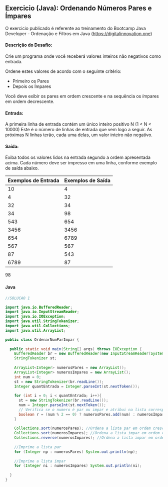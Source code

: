 ## Exercicio (Java): Ordenando Números Pares e Ímpares

O exercicio publicado é referente ao treinamento do Bootcamp Java Developer - Ordenação e Filtros em Java 
(https://digitalinnovation.one)


#### Descrição do Desafio:

Crie um programa onde você receberá valores inteiros não negativos como entrada.

Ordene estes valores de acordo com o seguinte critério:
- Primeiro os Pares
- Depois os Ímpares

Você deve exibir os pares em ordem crescente e na sequência os ímpares em ordem decrescente.

#### Entrada: 

A primeira linha de entrada contém um único inteiro positivo N (1 < N < 10000) Este é o número de linhas de entrada que vem logo a seguir. As próximas N linhas terão, cada uma delas, um valor inteiro não negativo.

#### Saída: 

Exiba todos os valores lidos na entrada segundo a ordem apresentada acima. Cada número deve ser impresso em uma linha, conforme exemplo de saída abaixo.

Exemplos de Entrada  | Exemplos de Saída
------------- | -------------
10 | 4
4 | 32
32 | 34
34 | 98
543 | 654
3456 | 3456
654 | 6789
567 | 567
87 | 543
6789 | 87
98


#### Java　

```java
//SOLUCAO 1

import java.io.BufferedReader;
import java.io.InputStreamReader;
import java.io.IOException;
import java.util.StringTokenizer;
import java.util.Collections; 
import java.util.ArrayList;

public class OrdenarNumParImpar {
  
  public static void main(String[] args) throws IOException {
    BufferedReader br = new BufferedReader(new InputStreamReader(System.in));
    StringTokenizer st;
  
    ArrayList<Integer> numerosPares = new ArrayList();
    ArrayList<Integer> numerosImpares = new ArrayList();
    int num = 0;
    st = new StringTokenizer(br.readLine()); 
    Integer quantEntrada = Integer.parseInt(st.nextToken()); 
  
    for (int i = 0; i < quantEntrada; i++){
      st = new StringTokenizer(br.readLine()); 
      num = Integer.parseInt(st.nextToken()); 
      // Verifica se o numero é par ou impar e atribui na lista correspondente
      boolean r = (num % 2 == 0) ? numerosPares.add(num) : numerosImpares.add(num);
    }
    
    Collections.sort(numerosPares); //Ordena a lista par em ordem crescente
    Collections.sort(numerosImpares); //Ordena a lista impar em ordem crescente
    Collections.reverse(numerosImpares); //Ordena a lista impar em ordem decrescente.
  
    //Imprime a lista par
    for (Integer np : numerosPares) System.out.println(np);
    
    //Imprime a lista impar
    for (Integer ni : numerosImpares) System.out.println(ni);
    
  }
}
```

